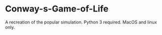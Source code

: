 # Conway-s-Game-of-Life
A recreation of the popular simulation. Python 3 required. MacOS and linux only.
